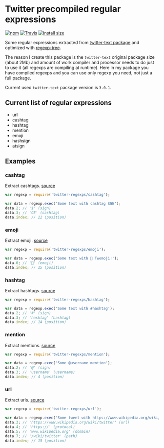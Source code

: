 # Twitter precompiled regular expressions

[![npm](https://img.shields.io/npm/v/twitter-regexps.svg)](https://www.npmjs.com/package/twitter-regexps)
[![Travis](https://img.shields.io/travis/silentroach/twitter-regexps.svg?label=travis)](https://travis-ci.org/silentroach/twitter-regexps)
[![install size](https://packagephobia.now.sh/badge?p=twitter-regexps)](https://packagephobia.now.sh/result?p=twitter-regexps)

Some regular expressions extracted from [twitter-text package](https://www.npmjs.com/package/twitter-text) and optimized with [regexp-tree](https://www.npmjs.com/package/regexp-tree).

The reason I create this package is the `twitter-text` original package size (about 2Mb) and amount of work compiler and processor needs to do just to use it (all regexps are compiling at runtime). Here in my package you have compiled regexps and you can use only regexp you need, not just a full package.

<!-- CUT -->

Current used `twitter-text` package version is `3.0.1`.

## Current list of regular expressions

* url
* cashtag
* hashtag
* mention
* emoji
* hashsign
* atsign

## Examples

### cashtag 

Extract cashtags. [source](cashtag.js)

```js
var regexp = require('twitter-regexps/cashtag');

var data = regexp.exec('Some text with cashtag $GE');
data.2; // '$' (sign)
data.3; // 'GE' (cashtag)
data.index; // 22 (position)
```

### emoji 

Extract emoji. [source](emoji.js)

```js
var regexp = require('twitter-regexps/emoji');

var data = regexp.exec('Some text with 🧡 Twemoji!');
data.0; // '🧡' (emoji)
data.index; // 15 (position)
```

### hashtag 

Extract hashtags. [source](hashtag.js)

```js
var regexp = require('twitter-regexps/hashtag');

var data = regexp.exec('Some text with #hashtag');
data.2; // '#' (sign)
data.3; // 'hashtag' (hashtag)
data.index; // 14 (position)
```

### mention 

Extract mentions. [source](mention.js)

```js
var regexp = require('twitter-regexps/mention');

var data = regexp.exec('Some @username mention');
data.2; // '@' (sign)
data.3; // 'username' (username)
data.index; // 4 (position)
```

### url 

Extract urls. [source](url.js)

```js
var regexp = require('twitter-regexps/url');

var data = regexp.exec('Some tweet with https://www.wikipedia.org/wiki/twitter link');
data.3; // 'https://www.wikipedia.org/wiki/twitter' (url)
data.4; // 'https://' (protocol)
data.5; // 'www.wikipedia.org' (domain)
data.7; // '/wiki/twitter' (path)
data.index; // 15 (position)
```

